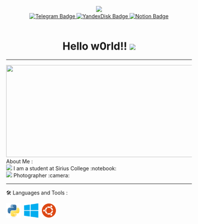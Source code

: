 <div id="header" align="center">
  <img src="https://media3.giphy.com/media/NjJjBTqrMODlLgeYqr/200w.webp" wildth="100"/>
 </div>
 <div id="badges" align="center">
  <a href="https://t.me/kompukternaya">
    <img src="https://img.shields.io/badge/Telegram-blue?style=for-the-badge&logo=telegram&logoColor=white" alt="Telegram Badge"/>
  </a>
  <a href="https://disk.yandex.ru/d/LJbaI14f7cS-KQ">
    <img src="https://img.shields.io/badge/YandexDisk-red?style=for-the-badge&logoColor=white" alt="YandexDisk Badge"/>
  </a>
  <a href="https://www.notion.so/da621ee04a534c08a2dc407a11cbcbe2?pvs=4">
    <img src="https://img.shields.io/badge/Notion-grey?style=for-the-badge&logo=notion&logoColor=white" alt="Notion Badge"/>
  </a>
  </div>
  <div id="badges" align="center" display: inline;>
  <a href="https://komarev.com/ghpvc/?username=Sovunya">
    <img src="https://komarev.com/ghpvc/?username=Sovunya&style=flat-square&color=blue" alt=""/>
  </a>
  </div>
<h1 align="center">
  Hello w0rld!!
  <img src="https://media4.giphy.com/media/PlEZr62TLXHrpm2clq/200w.webp" width="50px"/>
</h1>

---

<div align="center">
  <img src="https://media3.giphy.com/media/v1.Y2lkPTc5MGI3NjExNTRkMTM2NDZlNTdmNjA4NWY5MDM4MDAxZTViMGFmNTUxZTdjYTIwNCZlcD12MV9pbnRlcm5hbF9naWZzX2dpZklkJmN0PWc/l49Fi5qJQ2SIfDoEU/giphy.gif" width="600px" height="250px"/>
</div>
  About Me :
<div display: inline;>
  <img src="https://media2.giphy.com/media/v8jUfaclrsG9x8At9Z/giphy.gif?cid=ecf05e471q9kek6gxfmpv2kihcqiab97plgt0sxf4aano867&rid=giphy.gif&ct=g" width="40px" >
  I am a student at Sirius College :notebook:
 </div>
 <div display: inline;>
  <img src="https://i.giphy.com/media/2xnO6tTIYYFE2j3IqQ/giphy.webp" width="40px"/>
  Photographer :camera:
 </div>

---

:hammer_and_wrench: Languages and Tools :
<div>
  <img src="https://raw.githubusercontent.com/devicons/devicon/1119b9f84c0290e0f0b38982099a2bd027a48bf1/icons/python/python-original.svg" title="Python" alt="Python" width="40" height="40"/>&nbsp;
  <img src="https://raw.githubusercontent.com/devicons/devicon/1119b9f84c0290e0f0b38982099a2bd027a48bf1/icons/windows8/windows8-original.svg" title="Windows" alt="Windows" width="40" height="40"/>&nbsp;
  <img src="https://raw.githubusercontent.com/devicons/devicon/1119b9f84c0290e0f0b38982099a2bd027a48bf1/icons/ubuntu/ubuntu-plain.svg" title="Ubuntu" alt="Ubuntu" width="40" height="40"/>&nbsp;
